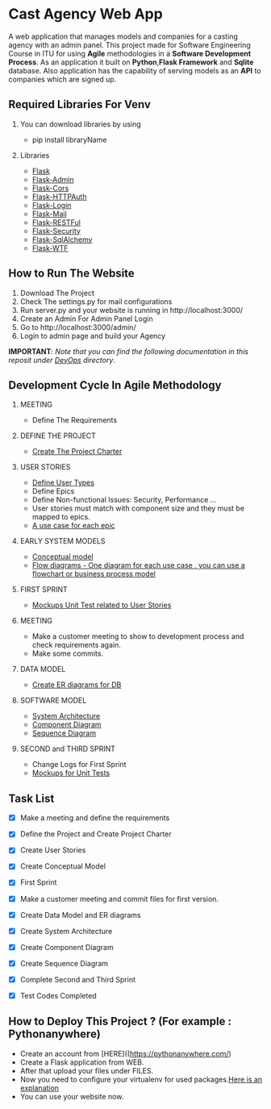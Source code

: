 # Cast Agency Web App 

A web application that manages models and companies for a casting agency with an admin panel. This project made for 
Software Engineering Course in ITU for using **Agile** methodologies in a **Software Development Process**. As an application
it built on **Python**,**Flask Framework** and **Sqlite** database. Also application has the capability of serving models as an **API** to companies which are signed up.

## Required Libraries For Venv 

1. You can download libraries by using 
   - pip install libraryName
   
2. Libraries
   - [Flask](http://flask.pocoo.org)
   - [Flask-Admin](http://flask.pocoo.org)
   - [Flask-Cors](https://flask-cors.readthedocs.io/en/latest/)
   - [Flask-HTTPAuth](https://flask-httpauth.readthedocs.io/en/latest/)
   - [Flask-Login](https://flask-login.readthedocs.io/en/latest/)
   - [Flask-Mail](https://flask-mail.readthedocs.io/en/latest/)
   - [Flask-RESTFul](https://flask-restful.readthedocs.io/en/latest/)
   - [Flask-Security](https://flask-security.readthedocs.io/en/latest/)
   - [Flask-SqlAlchemy](https://flask-sqlalchemy.readthedocs.io/en/latest/)
   - [Flask-WTF](https://flask-wtf.readthedocs.io/en/latest/)
   
## How to Run The Website

1. Download The Project
2. Check The settings.py for mail configurations
3. Run server.py and your website is running in http://localhost:3000/
4. Create an Admin For Admin Panel Login 
5. Go to http://localhost:3000/admin/
6. Login to admin page and build your Agency 

**IMPORTANT**: *Note that you can find the following documentation in this reposit under [DevOps](DevOps/) directory*.

## Development Cycle In Agile Methodology

1. MEETING
   - Define The Requirements
   
2. DEFINE THE PROJECT
   - [Create The Project Charter](DevOps/projectCharter.pdf)
   
3. USER STORIES
   - [Define User Types](DevOps/chart.jpeg)
   - Define Epics
   - Define Non-functional Issues: Security, Performance ...
   - User stories must match with component size and they must be mapped to epics.
   - [A use case for each epic](DevOps/useCase.png)

4. EARLY SYSTEM MODELS
   - [Conceptual model](DevOps/dataFlow.png)
   - [Flow diagrams - One diagram for each use case , you can use a flowchart or business process model](DevOps/secondFlowChart.PNG)

5. FIRST SPRINT
   - [Mockups Unit Test related to User Stories](DevOps/mockups.bmpr)
   
6. MEETING
   - Make a customer meeting to show to development process and check requirements again.
   - Make some commits.
  
7. DATA MODEL
   - [Create ER diagrams for DB](DevOps/erDiagram.png)
   
8. SOFTWARE MODEL
   - [System Architecture](https://github.com/uysalemre/CastAgencyWebApp/blob/master/DevOps/System%20Architecture.png)
   - [Component Diagram](DevOps/componentDiagram.jpeg)
   - [Sequence Diagram](DevOps/communicationDiagram.PNG)
   
9. SECOND and THIRD SPRINT
   - Change Logs for First Sprint
   - [Mockups for Unit Tests](DevOps/unit%20test%20mockups/)
   
  
  
## Task List 
   - [x] Make a meeting and define the requirements
   - [x] Define the Project and Create Project Charter
   - [x] Create User Stories
   - [x] Create Conceptual Model
   - [x] First Sprint 
   - [x] Make a customer meeting and commit files for first version.
   - [x] Create Data Model and ER diagrams
   - [x] Create System Architecture
   - [x] Create Component Diagram
   - [x] Create Sequence Diagram
   - [x] Complete Second and Third Sprint
   - [x] Test Codes Completed 
   

## How to Deploy This Project ? (For example : Pythonanywhere)
   - Create an account from [HERE]((https://pythonanywhere.com/)
   - Create a Flask application from WEB.
   - After that upload your files under FILES.
   - Now you need to configure your virtualenv for used packages.[Here is an explanation](https://help.pythonanywhere.com/pages/Virtualenvs/)
   - You can use your website now. 
   





 
